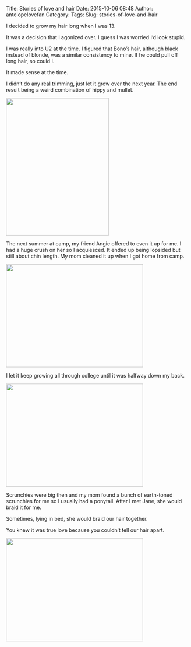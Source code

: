 Title: Stories of love and hair
Date: 2015-10-06 08:48
Author: antelopelovefan
Category: 
Tags: 
Slug: stories-of-love-and-hair

I decided to grow my hair long when I was 13.

It was a decision that I agonized over. I guess I was worried I’d look stupid.

I was really into U2 at the time. I figured that Bono’s hair, although black instead of blonde, was a similar consistency to mine. If he could pull off long hair, so could I.

It made sense at the time.

I didn’t do any real trimming, just let it grow over the next year. The end result being a weird combination of hippy and mullet.

<img src="https://cdn-images-1.medium.com/max/800/1*_MR6WZZ5LfeazY20DM4Ncw.jpeg" width="282" height="376" />

The next summer at camp, my friend Angie offered to even it up for me. I had a huge crush on her so I acquiesced. It ended up being lopsided but still about chin length. My mom cleaned it up when I got home from camp.

<img src="https://cdn-images-1.medium.com/max/800/1*SehaD7KUYfNX4Wx4zbmy9g.jpeg" width="376" height="282" />

I let it keep growing all through college until it was halfway down my back.

<img src="https://cdn-images-1.medium.com/max/800/1*o1lb5QmC29jVbV9eORFbrw.jpeg" width="376" height="282" />

Scrunchies were big then and my mom found a bunch of earth-toned scrunchies for me so I usually had a ponytail. After I met Jane, she would braid it for me.

Sometimes, lying in bed, she would braid our hair together.

You knew it was true love because you couldn’t tell our hair apart.

<img src="https://cdn-images-1.medium.com/max/800/1*-0si_D_hXAis9f45AWt4kg.jpeg" width="376" height="282" />


